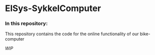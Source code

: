 # ElSys-SykkelComputer

### In this repository:

This repository contains the code for the online functionality of our bike-computer

*WIP*
